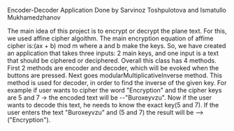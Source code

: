 Encoder-Decoder Application
Done by Sarvinoz Toshpulotova and Ismatullo Mukhamedzhanov

The main idea of this project is to encrypt or decrypt the plane text. For this, we used affine cipher algoithm. The main encryption equation of affime cipher is:(ax + b) mod m
where a and b make the keys. So, we have created an application that takes three inputs: 2 main keys, and one input is a text that should be ciphered or deciphered.
Overall this class has 4 methods. First 2 methods are encoder and decoder, which will be evoked when the buttons are pressed. Next goes modularMultiplicativeInverse method. This method is used for decoder, in order to find the inverse of the given key. 
For example if user wants to cipher the word "Encryption" and the cipher keys are 5 and 7 -> the encoded text will be --"Buroxeyvzu". Now if the user wants to decode this text, he needs to know the exact key(5 and 7). If the user enters the text "Buroxeyvzu" and (5 and 7) the result will be -->("Encryption").
